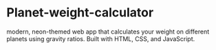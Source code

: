 # Planet-weight-calculator
 modern, neon-themed web app that calculates your weight on different planets using gravity ratios. Built with HTML, CSS, and JavaScript.
